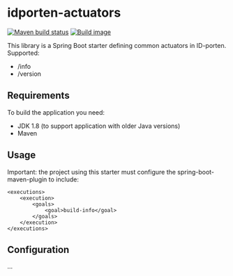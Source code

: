 # idporten-actuators

[![Maven build status](https://github.com/felleslosninger/idporten-actuators/actions/workflows/call-maventests.yml/badge.svg)](https://github.com/felleslosninger/idporten-im-api-starter/actions/workflows/call-maventests.yml)
[![Build image](https://github.com/felleslosninger/idporten-actuators/actions/workflows/call-buildimage.yml/badge.svg)](https://github.com/felleslosninger/idporten-im-api-starter/actions/workflows/call-buildimage.yml)

This library is a Spring Boot starter defining common actuators in ID-porten. Supported:

* /info
* /version

## Requirements

To build the application you need:

* JDK 1.8 (to support application with older Java versions)
* Maven

## Usage

Important: the project using this starter must configure the spring-boot-maven-plugin to include:

```
<executions>
    <execution>
        <goals>
            <goal>build-info</goal>
        </goals>
    </execution>
</executions>
```

## Configuration

...